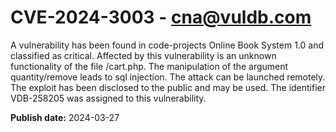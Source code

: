 # CVE-2024-3003 - cna@vuldb.com

A vulnerability has been found in code-projects Online Book System 1.0 and classified as critical. Affected by this vulnerability is an unknown functionality of the file /cart.php. The manipulation of the argument quantity/remove leads to sql injection. The attack can be launched remotely. The exploit has been disclosed to the public and may be used. The identifier VDB-258205 was assigned to this vulnerability.

**Publish date:** 2024-03-27

